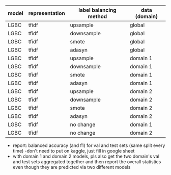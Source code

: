 | model | representation | label balancing method | data (domain) |
| --- | --- | --- | --- |
| LGBC | tfidf | upsample | global |
| LGBC | tfidf | downsample | global |
| LGBC | tfidf | smote | global |
| LGBC | tfidf | adasyn | global | 
| LGBC | tfidf | upsample | domain 1 |
| LGBC | tfidf | downsample | domain 1|
| LGBC | tfidf | smote | domain 1|
| LGBC | tfidf | adasyn | domain 1| 
| LGBC | tfidf | upsample | domain 2 |
| LGBC | tfidf | downsample | domain 2 | 
| LGBC | tfidf | smote | domain 2 |
| LGBC | tfidf | adasyn | domain 2 |
| LGBC | tfidf | no change | domain 1|
| LGBC | tfidf | no change | domain 2 |

- report: balanced accuracy (and f1) for val and test sets (same split every time)
    -don't need to put on kaggle, just fill in google sheet
- with domain 1 and domain 2 models, pls also get the two domain's val and test sets aggregated together and then report the overall statistics even though they are predicted via two different models

